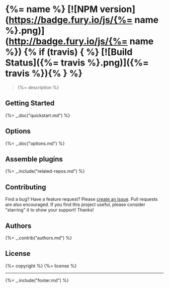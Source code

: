 # {%= name %} [![NPM version](https://badge.fury.io/js/{%= name %}.png)](http://badge.fury.io/js/{%= name %}) {% if (travis) { %} [![Build Status]({%= travis %}.png)]({%= travis %}){% } %}

> {%= description %}

## Getting Started
{%= _.doc("quickstart.md") %}

## Options
{%= _.doc("options.md") %}

## Assemble plugins
{%= _.include("related-repos.md") %}

## Contributing
Find a bug? Have a feature request? Please [create an Issue](https://github.com/assemble/assemble/issues/new). Pull requests are also encouraged.
If you find this project useful, please consider "starring" it to show your support! Thanks!

## Authors
{%= _.contrib("authors.md") %}

## License
{%= copyright %}
{%= license %}

***

{%= _.include("footer.md") %}
